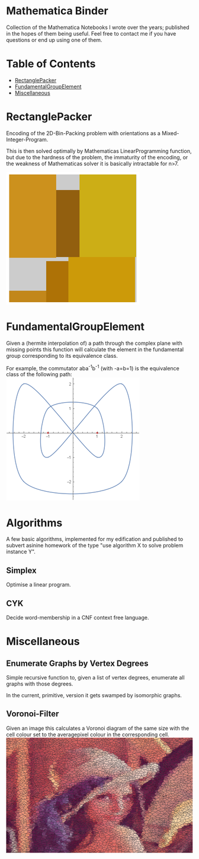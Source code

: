 Mathematica Binder
==================

Collection of the Mathematica Notebooks I wrote over the years; published in the hopes of them being useful.
Feel free to contact me if you have questions or end up using one of them.

Table of Contents
=================

  * [RectanglePacker](#RectanglePacker)
  * [FundamentalGroupElement](#FundamentalGroupElement)
  * [Miscellaneous](#Miscellaneous)

RectanglePacker
===============
Encoding of the 2D-Bin-Packing problem with orientations as a Mixed-Integer-Program.

This is then solved optimally by Mathematicas LinearProgramming function, but due to the hardness of the problem, the immaturity of the encoding, or the weakness of Mathematicas solver it is basically intractable for n>7.

![6 random rectangles](https://github.com/Athlici/Mathematica/blob/master/RectanglePacking/RectPacking.png)

FundamentalGroupElement
=======================
Given a (hermite interpolation of) a path through the complex plane with missing points this function will calculate the element in the fundamental group corresponding to its equivalence class.

For example, the commutator aba<sup>-1</sup>b<sup>-1</sup> (with -a=b=1) is the equivalence class of the following path:
![Commutator](https://github.com/Athlici/Mathematica/blob/master/FundamentalGroupElement/Commutator.png)

Algorithms
==========
A few basic algorithms, implemented for my edification and published to subvert asinine homework of the type "use algorithm X to solve problem instance Y".

Simplex
-------
Optimise a linear program.

CYK
---
Decide word-membership in a CNF context free language.


Miscellaneous
=============

Enumerate Graphs by Vertex Degrees
----------------------------------
Simple recursive function to, given a list of vertex degrees, enumerate all graphs with those degrees.

In the current, primitive, version it gets swamped by isomorphic graphs.

Voronoi-Filter
--------------
Given an image this calculates a Voronoi diagram of the same size with the cell colour set to the averagepixel colour in the corresponding cell.
![Lena](https://github.com/Athlici/Mathematica/blob/master/VoronoiPictures/Lena.png)
